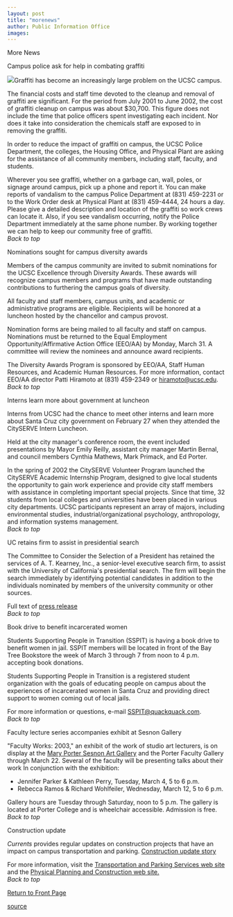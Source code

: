 ```yaml
---
layout: post
title: "morenews"
author: Public Information Office
images:
---
```


More News

Campus police ask for help in combating graffiti

![][1]Graffiti has become an increasingly large problem on the UCSC campus.

The financial costs and staff time devoted to the cleanup and removal of graffiti are significant. For the period from July 2001 to June 2002, the cost of graffiti cleanup on campus was about $30,700. This figure does not include the time that police officers spent investigating each incident. Nor does it take into consideration the chemicals staff are exposed to in removing the graffiti.

In order to reduce the impact of graffiti on campus, the UCSC Police Department, the colleges, the Housing Office, and Physical Plant are asking for the assistance of all community members, including staff, faculty, and students.

Wherever you see graffiti, whether on a garbage can, wall, poles, or signage around campus, pick up a phone and report it. You can make reports of vandalism to the campus Police Department at (831) 459-2231 or to the Work Order desk at Physical Plant at (831) 459-4444, 24 hours a day. Please give a detailed description and location of the graffiti so work crews can locate it. Also, if you see vandalism occurring, notify the Police Department immediately at the same phone number. By working together we can help to keep our community free of graffiti.  
_Back to top_

Nominations sought for campus diversity awards

Members of the campus community are invited to submit nominations for the UCSC Excellence through Diversity Awards. These awards will recognize campus members and programs that have made outstanding contributions to furthering the campus goals of diversity.   

All faculty and staff members, campus units, and academic or administrative programs are eligible. Recipients will be honored at a luncheon hosted by the chancellor and campus provost.   

Nomination forms are being mailed to all faculty and staff on campus. Nominations must be returned to the Equal Employment Opportunity/Affirmative Action Office (EEO/AA) by Monday, March 31. A committee will review the nominees and announce award recipients.  

The Diversity Awards Program is sponsored by EEO/AA, Staff Human Resources, and Academic Human Resources. For more information, contact EEO/AA director Patti Hiramoto at (831) 459-2349 or [hiramoto@ucsc.edu][2].  
_Back to top_

Interns learn more about government at luncheon  

Interns from UCSC had the chance to meet other interns and learn more about Santa Cruz city government on February 27 when they attended the CitySERVE Intern Luncheon.  

Held at the city manager's conference room, the event included presentations by Mayor Emily Reilly, assistant city manager Martin Bernal, and council members Cynthia Mathews, Mark Primack, and Ed Porter.  

In the spring of 2002 the CitySERVE Volunteer Program launched the CitySERVE Academic Internship Program, designed to give local students the opportunity to gain work experience and provide city staff members with assistance in completing important special projects. Since that time, 32 students from local colleges and universities have been placed in various city departments. UCSC participants represent an array of majors, including environmental studies, industrial/organizational psychology, anthropology, and information systems management.  
_Back to top_

UC retains firm to assist in presidential search  

The Committee to Consider the Selection of a President has retained the services of A. T. Kearney, Inc., a senior-level executive search firm, to assist with the University of California's presidential search. The firm will begin the search immediately by identifying potential candidates in addition to the individuals nominated by members of the university community or other sources.

Full text of [press release][3]  
_Back to top_

Book drive to benefit incarcerated women   

Students Supporting People in Transition (SSPIT) is having a book drive to benefit women in jail. SSPIT members will be located in front of the Bay Tree Bookstore the week of March 3 through 7 from noon to 4 p.m. accepting book donations.

Students Supporting People in Transition is a registered student organization with the goals of educating people on campus about the experiences of incarcerated women in Santa Cruz and providing direct support to women coming out of local jails.  
  
For more information or questions, e-mail SSPIT@quackquack.com.  
_Back to top_

Faculty lecture series accompanies exhibit at Sesnon Gallery  

"Faculty Works: 2003," an exhibit of the work of studio art lecturers, is on display at the [Mary Porter Sesnon Art Gallery][4] and the Porter Faculty Gallery through March 22\. Several of the faculty will be presenting talks about their work In conjunction with the exhibition:  

* Jennifer Parker & Kathleen Perry, Tuesday, March 4, 5 to 6 p.m.  
* Rebecca Ramos & Richard Wohlfeiler, Wednesday, March 12, 5 to 6 p.m.  

Gallery hours are Tuesday through Saturday, noon to 5 p.m. The gallery is located at Porter College and is wheelchair accessible. Admission is free.   
_Back to top_

Construction update

_Currents_ provides regular updates on construction projects that have an impact on campus transportation and parking. [Construction update story][5]

For more information, visit the [Transportation and Parking Services web site][6] and the [Physical Planning and Construction web site.  
][7]_Back to top_

[Return to Front Page][8]  

[1]: ../art/graffiti_graphic.jpg
[2]: mailto:hiramoto@ucsc.edu
[3]: http://www.universityofcalifornia.edu/newpresident/searchfirm.html
[4]: http://arts.ucsc.edu/sesnon
[5]: ../../construction.html
[6]: http://www2.ucsc.edu/taps/
[7]: http://www2.ucsc.edu/ppc/
[8]: http://currents.ucsc.edu/

[source](http://www1.ucsc.edu/currents/02-03/03-03/morenews.html "Permalink to morenews")
